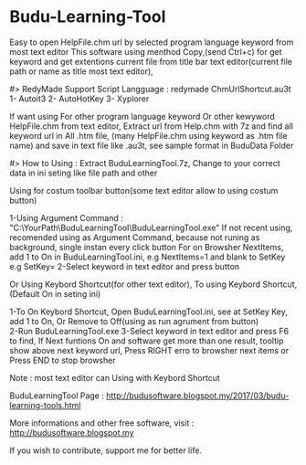 # Budu-Learning-Tool
Easy to open HelpFile.chm url by selected program language keyword from most text editor
This software using menthod Copy,(send Ctrl+c) for get keyword
and get extentions current file from title bar text editor(current file path or name as title most text editor),

#> RedyMade Support Script Langguage : redymade ChmUrlShortcut.au3t
1- Autoit3
2- AutoHotKey
3- Xyplorer

If want using For other program language keyword Or other kewyword HelpFile.chm from text editor, Extract url from Help.chm with 7z and find all keyword url in All .htm file, (many HelpFile.chm using keyword as .htm file name) and save in text file like .au3t, see sample format in BuduData Folder

#> How to Using :
Extract BuduLearningTool.7z, Change to your correct data in ini seting like file path and other

Using for costum toolbar button(some text editor allow to using costum button)

  1-Using Argument Command : "C:\YourPath\BuduLearningTool\BuduLearningTool.exe"
    If not recent using, recomended using as Argument Command, because not runing as background, single instan every click button
    For on Browsher NextItems, add 1 to On in BuduLearningTool.ini, e.g NextItems=1 and blank to SetKey e.g SetKey= 
  2-Select keyword in text editor and press button

Or Using Keybord Shortcut(for other text editor), To using Keybord Shortcut,(Default On in seting ini)

  1-To On Keybord Shortcut, Open BuduLearningTool.ini, see at SetKey Key, add 1 to On, Or Remove to Off(using as run agrument from button)  
  2-Run BuduLearningTool.exe
  3-Select keyword in text editor and press F6 to find, If Next funtions On and software get more than one result,
  tooltip show above next keyword url, Press RIGHT erro to browsher next items or Press END to stop browsher
  
  
Note : most text editor can Using with Keybord Shortcut

BuduLearningTool Page :
 http://budusoftware.blogspot.my/2017/03/budu-learning-tools.html

More informations and other free software, visit :
 http://budusoftware.blogspot.my
 
 If you wish to contribute, support me for better life.
